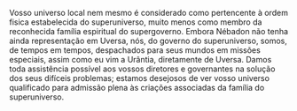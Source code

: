 ﻿Vosso universo local nem mesmo é considerado como pertencente à ordem fisica estabelecida do superuniverso, muito menos como membro da reconhecida família espiritual do supergoverno. Embora Nébadon não tenha ainda representação em Uversa, nós, do governo do superuniverso, somos, de tempos em tempos, despachados para seus mundos em missões especiais, assim como eu vim a Urântia, diretamente de Uversa. Damos toda assistência possível aos vossos diretores e governantes na solução dos seus difíceis problemas; estamos desejosos de ver vosso universo qualificado para admissão plena às criações associadas da família do superuniverso.